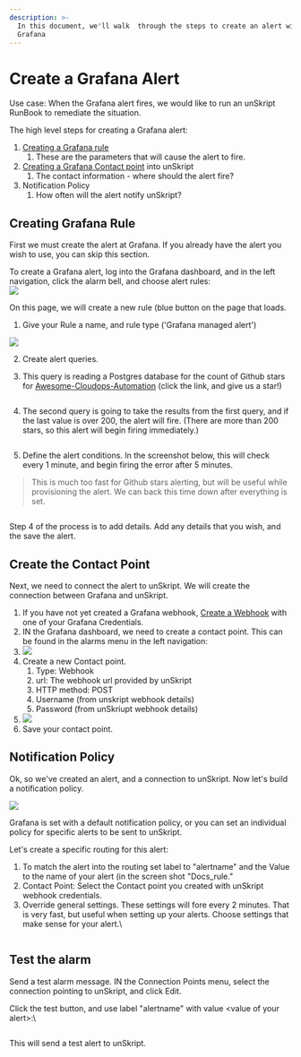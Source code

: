 ```yaml
---
description: >-
  In this document, we'll walk  through the steps to create an alert with
  Grafana
---
```


# Create a Grafana Alert

Use case: When the Grafana alert fires, we would like to run an unSkript RunBook to remediate the situation.

The high level steps for creating a Grafana alert:

1. [Creating a Grafana rule](create-a-grafana-alert.md#creating-grafana-rule)
   1. These are the parameters that will cause the alert to fire.
2. [Creating a Grafana Contact point](create-a-grafana-alert.md#create-the-contact-point) into unSkript
   1. The contact information - where should the alert fire?
3. Notification Policy
   1. How often will the alert notify unSkript?

## Creating Grafana Rule

First we must create the alert at Grafana. If you already have the alert you wish to use, you can skip this section.

To create a Grafana alert, log into the Grafana dashboard, and in the left navigation, click the alarm bell, and choose alert rules:\
![](<../../../.gitbook/assets/image (31).png>)

On this page, we will create a new rule (blue button on the page that loads.

1. Give your Rule a name, and rule type ('Grafana managed alert')

![](<../../../.gitbook/assets/image (32).png>)

2. Create alert queries.
3.  This query is reading a Postgres database for the count of Github stars for [Awesome-Cloudops-Automation](https://github.com/unskript/Awesome-CloudOps-Automation) (click the link, and give us a star!)

    <figure><img src="../../../.gitbook/assets/image (26).png" alt=""><figcaption></figcaption></figure>
4.  The second query is going to take the results from the first query, and if the last value is over 200, the alert will fire.  (There are more than 200 stars, so this alert will begin firing immediately.)

    <figure><img src="../../../.gitbook/assets/image (28).png" alt=""><figcaption></figcaption></figure>
5. Define the alert conditions.  In the screenshot below, this will check every 1 minute, and begin firing the error after 5 minutes. &#x20;

> This is much too fast for Github stars alerting, but will be useful while provisioning the alert. We can back this time down after everything is set.

<figure><img src="../../../.gitbook/assets/image (19).png" alt=""><figcaption></figcaption></figure>

Step 4 of the process is to add details.  Add any details that you wish, and the save the alert.



## Create the Contact Point

Next, we need to connect the alert to unSkript.  We will create the connection between Grafana and unSkript.

1. If you have not yet created a Grafana webhook, [Create a Webhook](create-an-alarm-webhook/) with one of your Grafana Credentials.
2. IN the Grafana dashboard, we need to create a contact point.  This can be found in the alarms menu in the left navigation:
3. ![](<../../../.gitbook/assets/image (25).png>)
4. Create a new Contact point.
   1. Type: Webhook
   2. url: The webhook url provided by unSkript
   3. HTTP method: POST
   4. Username (from unskript webhook details)
   5. Password (from unSkriupt webhook details)
5. &#x20; ![](<../../../.gitbook/assets/image (35).png>)
6. Save your contact point.

## Notification Policy

Ok, so we've created an alert, and a connection to unSkript.  Now let's build a notification policy.



![](<../../../.gitbook/assets/image (30).png>)



Grafana is set with a default notification policy, or you can set an individual policy for specific alerts to be sent to unSkript.



Let's create a specific routing for this alert:&#x20;

1. To match the alert into the routing set label to "alertname" and the Value to the name of your alert (in the screen shot "Docs\_rule."
2. Contact Point: Select the Contact point you created with unSkript webhook credentials.
3. Override general settings.  These settings will fore every 2 minutes.  That is very fast, but useful when setting up your alerts.  Choose settings that make sense for your alert.\


<figure><img src="../../../.gitbook/assets/image (24).png" alt=""><figcaption></figcaption></figure>

## Test the alarm

Send a test alarm message. IN the Connection Points menu, select the connection pointing to unSkript, and click Edit. &#x20;

Click the test button, and use label "alertname" with value \<value of your alert>:\


<figure><img src="../../../.gitbook/assets/image (8).png" alt=""><figcaption></figcaption></figure>

This will send a test alert to unSkript.

